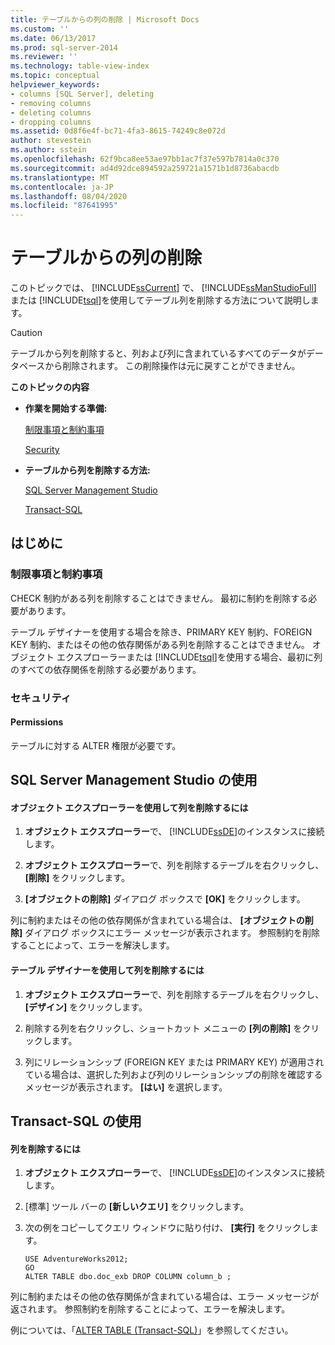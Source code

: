```yaml
---
title: テーブルからの列の削除 | Microsoft Docs
ms.custom: ''
ms.date: 06/13/2017
ms.prod: sql-server-2014
ms.reviewer: ''
ms.technology: table-view-index
ms.topic: conceptual
helpviewer_keywords:
- columns [SQL Server], deleting
- removing columns
- deleting columns
- dropping columns
ms.assetid: 0d8f6e4f-bc71-4fa3-8615-74249c8e072d
author: stevestein
ms.author: sstein
ms.openlocfilehash: 62f9bca8ee53ae97bb1ac7f37e597b7814a0c370
ms.sourcegitcommit: ad4d92dce894592a259721a1571b1d8736abacdb
ms.translationtype: MT
ms.contentlocale: ja-JP
ms.lasthandoff: 08/04/2020
ms.locfileid: "87641995"
---
```

# <a name="delete-columns-from-a-table"></a>テーブルからの列の削除
  このトピックでは、 [!INCLUDE[ssCurrent](../../includes/sscurrent-md.md)] で、 [!INCLUDE[ssManStudioFull](../../includes/ssmanstudiofull-md.md)] または [!INCLUDE[tsql](../../includes/tsql-md.md)]を使用してテーブル列を削除する方法について説明します。  
  
> [!CAUTION]  
>  テーブルから列を削除すると、列および列に含まれているすべてのデータがデータベースから削除されます。 この削除操作は元に戻すことができません。  
  
 **このトピックの内容**  
  
-   **作業を開始する準備:**  
  
     [制限事項と制約事項](#Restrictions)  
  
     [Security](#Security)  
  
-   **テーブルから列を削除する方法:**  
  
     [SQL Server Management Studio](#SSMSProcedure)  
  
     [Transact-SQL](#TsqlProcedure)  
  
##  <a name="before-you-begin"></a><a name="BeforeYouBegin"></a> はじめに  
  
###  <a name="limitations-and-restrictions"></a><a name="Restrictions"></a> 制限事項と制約事項  
 CHECK 制約がある列を削除することはできません。 最初に制約を削除する必要があります。  
  
 テーブル デザイナーを使用する場合を除き、PRIMARY KEY 制約、FOREIGN KEY 制約、またはその他の依存関係がある列を削除することはできません。 オブジェクト エクスプローラーまたは [!INCLUDE[tsql](../../includes/tsql-md.md)]を使用する場合、最初に列のすべての依存関係を削除する必要があります。  
  
###  <a name="security"></a><a name="Security"></a> セキュリティ  
  
####  <a name="permissions"></a><a name="Permissions"></a> Permissions  
 テーブルに対する ALTER 権限が必要です。  
  
##  <a name="using-sql-server-management-studio"></a><a name="SSMSProcedure"></a> SQL Server Management Studio の使用  
  
#### <a name="to-delete-columns-by-using-object-explorer"></a>オブジェクト エクスプローラーを使用して列を削除するには  
  
1.  **オブジェクト エクスプローラー**で、 [!INCLUDE[ssDE](../../includes/ssde-md.md)]のインスタンスに接続します。  
  
2.  **オブジェクト エクスプローラー**で、列を削除するテーブルを右クリックし、 **[削除]** をクリックします。  
  
3.  **[オブジェクトの削除]** ダイアログ ボックスで **[OK]** をクリックします。  
  
 列に制約またはその他の依存関係が含まれている場合は、 **[オブジェクトの削除]** ダイアログ ボックスにエラー メッセージが表示されます。 参照制約を削除することによって、エラーを解決します。  
  
#### <a name="to-delete-columns-by-using-table-designer"></a>テーブル デザイナーを使用して列を削除するには  
  
1.  **オブジェクト エクスプローラー**で、列を削除するテーブルを右クリックし、 **[デザイン]** をクリックします。  
  
2.  削除する列を右クリックし、ショートカット メニューの **[列の削除]** をクリックします。  
  
3.  列にリレーションシップ (FOREIGN KEY または PRIMARY KEY) が適用されている場合は、選択した列および列のリレーションシップの削除を確認するメッセージが表示されます。 **[はい]** を選択します。  
  
##  <a name="using-transact-sql"></a><a name="TsqlProcedure"></a> Transact-SQL の使用  
  
#### <a name="to-delete-columns"></a>列を削除するには  
  
1.  **オブジェクト エクスプローラー**で、 [!INCLUDE[ssDE](../../includes/ssde-md.md)]のインスタンスに接続します。  
  
2.  [標準] ツール バーの **[新しいクエリ]** をクリックします。  
  
3.  次の例をコピーしてクエリ ウィンドウに貼り付け、 **[実行]** をクリックします。  
  
    ```  
    USE AdventureWorks2012;  
    GO  
    ALTER TABLE dbo.doc_exb DROP COLUMN column_b ;  
    ```  
  
 列に制約またはその他の依存関係が含まれている場合は、エラー メッセージが返されます。 参照制約を削除することによって、エラーを解決します。  
  
 例については、「[ALTER TABLE &#40;Transact-SQL&#41;](/sql/t-sql/statements/alter-table-transact-sql)」を参照してください。  
  
##  <a name="FollowUp"></a>  
